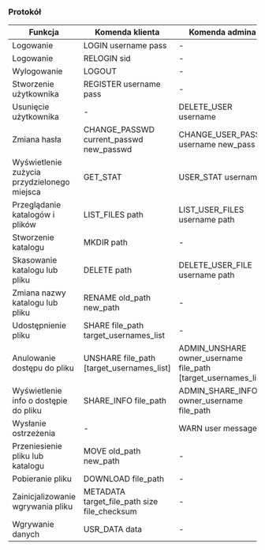 ### Protokół

Funkcja | Komenda klienta | Komenda admina | Odpowiedź serwera
--- | --- | --- | ---
Logowanie | LOGIN username pass | - | LOGGED sid [warn_list]
Logowanie | RELOGIN sid | - | LOGGED sid [warn_list]
Wylogowanie | LOGOUT | - | OK / ERROR code msg
Stworzenie użytkownika | REGISTER username pass | - | OK / ERROR code msg
Usunięcie użytkownika | - | DELETE_USER username | OK / ERROR code msg
Zmiana hasła | CHANGE_PASSWD current_passwd new_passwd | CHANGE_USER_PASS username new_pass | OK / ERROR code msg
Wyświetlenie zużycia przydzielonego miejsca | GET_STAT | USER_STAT username | STAT [stat_list] - do przemyślenia
Przeglądanie katalogów i plików | LIST_FILES path | LIST_USER_FILES username path | FILES [file_with_metadata_list]
Stworzenie katalogu | MKDIR path | - | OK / ERROR code msg
Skasowanie katalogu lub pliku | DELETE path | DELETE_USER_FILE username path | OK / ERROR code msg
Zmiana nazwy katalogu lub pliku | RENAME old_path new_path | - | OK / ERROR code msg
Udostępnienie pliku | SHARE file_path target_usernames_list | - | OK / ERROR code msg
Anulowanie dostępu do pliku | UNSHARE file_path [target_usernames_list] | ADMIN_UNSHARE owner_username file_path [target_usernames_list] | OK / ERROR code msg
Wyświetlenie info o dostępie do pliku | SHARE_INFO file_path | ADMIN_SHARE_INFO owner_username file_path | SHARED file_path [who_list]
Wysłanie ostrzeżenia | - | WARN user message | OK / ERROR code msg
Przeniesienie pliku lub katalogu | MOVE old_path new_path | - | OK / ERROR code msg
Pobieranie pliku | DOWNLOAD file_path | - | SRV_DATA data
Zainicjalizowanie wgrywania pliku | METADATA target_file_path size file_checksum | - | CAN_SEND starting_chunk / ERROR code msg
Wgrywanie danych | USR_DATA data | - | OK / ERROR code msg